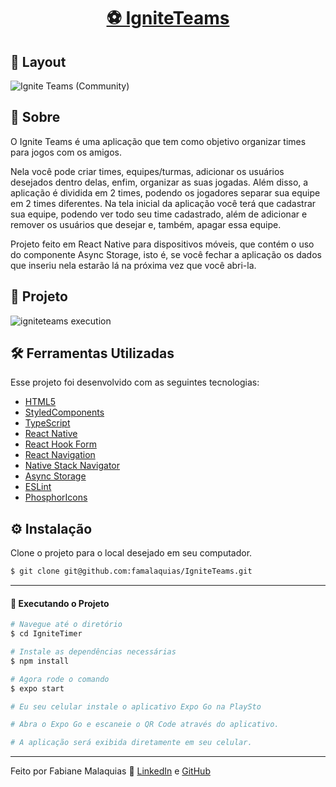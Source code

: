 <p align="center">
  <h1 align="center"><a href="https://ignite-timer-eight-swart.vercel.app/">⚽ IgniteTeams </a></h1>
</p>

## 🎨 Layout

![Ignite Teams (Community)](https://github.com/famalaquias/IgniteTeams/assets/98343640/34014e90-1f2b-47c7-8f23-b1f904cf5164)


## :page_with_curl: Sobre

O Ignite Teams é uma aplicação que tem como objetivo organizar times para jogos com os amigos. 

Nela você pode criar times, equipes/turmas, adicionar os usuários desejados dentro delas, enfim, organizar as suas jogadas. Além disso, a aplicação é dividida em 2 times, 
podendo os jogadores separar sua equipe em 2 times diferentes. Na tela inicial da aplicação você terá que cadastrar sua equipe, podendo ver todo seu time cadastrado, além de adicionar e remover os usuários que desejar e, também, apagar
essa equipe. 

Projeto feito em React Native para dispositivos móveis, que contém o uso do componente Async Storage, isto é, se você fechar a aplicação os dados que 
inseriu nela estarão lá na próxima vez que você abri-la.


## 🚀 Projeto

![igniteteams execution](https://github.com/famalaquias/IgniteTeams/assets/98343640/0dc0c97f-f17e-4e0f-bc69-37c6c5592be9)


## :hammer_and_wrench: Ferramentas Utilizadas

Esse projeto foi desenvolvido com as seguintes tecnologias:

- [HTML5](https://biblioteca.wiki/html5/)
- [StyledComponents](https://styled-components.com/)
- [TypeScript](https://www.typescriptlang.org/)
- [React Native](https://reactnative.dev/)
- [React Hook Form](https://react-hook-form.com/)
- [React Navigation](https://reactnavigation.org/)
- [Native Stack Navigator](https://reactnavigation.org/docs/native-stack-navigator/)
- [Async Storage](https://reactnative.dev/docs/asyncstorage)
- [ESLint](https://eslint.org/)
- [PhosphorIcons](https://phosphoricons.com/)


## ⚙ Instalação

Clone o projeto para o local desejado em seu computador.

```bash
$ git clone git@github.com:famalaquias/IgniteTeams.git
```

___

#### 🚧 Executando o Projeto

```bash
# Navegue até o diretório 
$ cd IgniteTimer

# Instale as dependências necessárias
$ npm install

# Agora rode o comando
$ expo start

# Eu seu celular instale o aplicativo Expo Go na PlaySto

# Abra o Expo Go e escaneie o QR Code através do aplicativo.

# A aplicação será exibida diretamente em seu celular.
```

---

Feito por Fabiane Malaquias :wave: [LinkedIn](https://www.linkedin.com/in/fabianemalaquias/) e [GitHub](https://github.com/famalaquias)
